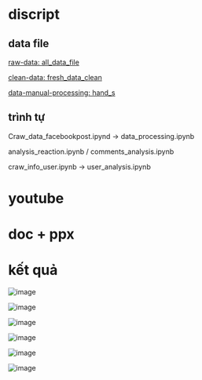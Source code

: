 # discript
## data file
[raw-data: all_data_file](https://github.com/neiht-io/project_bigdata/tree/main/project_facebook_bigdata/all_data_file)

[clean-data: fresh_data_clean](https://github.com/neiht-io/project_bigdata/tree/main/project_facebook_bigdata/fresh_data_clean)

[data-manual-processing: hand_s](https://github.com/neiht-io/project_bigdata/tree/main/project_facebook_bigdata/hand_s)
## trình tự
Craw_data_facebookpost.ipynd -> data_processing.ipynb 

analysis_reaction.ipynb / comments_analysis.ipynb

craw_info_user.ipynb -> user_analysis.ipynb


# youtube
# doc + ppx
# kết quả 

![image](https://github.com/neiht-io/project_bigdata/assets/124896934/01784659-d3a9-4156-a4ca-b473e889eef9)

![image](https://github.com/neiht-io/project_bigdata/assets/124896934/96dbb655-7b2e-4d6d-94ec-9d0af969021e)

![image](https://github.com/neiht-io/project_bigdata/assets/124896934/aaa6e519-af87-42a4-977f-e6f28705ba39)

![image](https://github.com/neiht-io/project_bigdata/assets/124896934/14f3ffea-cf03-4220-989e-59a5e0b06661)

![image](https://github.com/neiht-io/project_bigdata/assets/124896934/aef9237f-bdc9-4ef2-b6ea-f6cb3133a8eb)

![image](https://github.com/neiht-io/project_bigdata/assets/124896934/0080a7da-b2c1-44ed-b191-4467a6714f2a)






